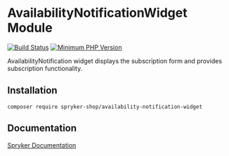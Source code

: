# AvailabilityNotificationWidget Module
[![Build Status](https://travis-ci.org/spryker-shop/availability-notification-widget.svg)](https://travis-ci.org/spryker-shop/availability-notification-widget)
[![Minimum PHP Version](https://img.shields.io/badge/php-%3E%3D%207.3-8892BF.svg)](https://php.net/)

AvailabilityNotification widget displays the subscription form and provides subscription functionality.

## Installation

```
composer require spryker-shop/availability-notification-widget
```

## Documentation

[Spryker Documentation](https://academy.spryker.com)
